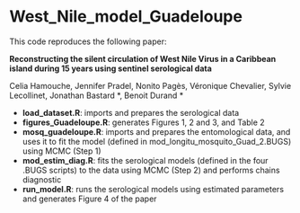 # West_Nile_model_Guadeloupe
This code reproduces the following paper:

**Reconstructing the silent circulation of West Nile Virus in a Caribbean island during 15 years using sentinel serological data**

Celia Hamouche, Jennifer Pradel, Nonito Pagès, Véronique Chevalier, Sylvie Lecollinet, Jonathan Bastard *, Benoit Durand *

* **load_dataset.R**: imports and prepares the serological data
* **figures_Guadeloupe.R**: generates Figures 1, 2 and 3, and Table 2
* **mosq_guadeloupe.R**: imports and prepares the entomological data, and uses it to fit the model (defined in mod_longitu_mosquito_Guad_2.BUGS) using MCMC (Step 1)
* **mod_estim_diag.R**: fits the serological models (defined in the four .BUGS scripts) to the data using MCMC (Step 2) and performs chains diagnostic
* **run_model.R**: runs the serological models using estimated parameters and generates Figure 4 of the paper
